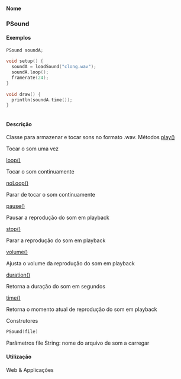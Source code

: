 
#### Nome
### PSound

#### Exemplos

```pde
PSound soundA; 
 
void setup() { 
  soundA = loadSound("clong.wav"); 
  soundA.loop(); 
  framerate(24); 
} 
 
void draw() { 
  println(soundA.time()); 
} 
 

```



#### Descrição
Classe para armazenar e tocar sons no formato .wav.
Métodos
[play()](PSound_play_
)

Tocar o som uma vez


[loop()](PSound_loop_
)

Tocar o som continuamente


[noLoop()](PSound_noLoop_
)

Parar de tocar o som continuamente


[pause()](PSound_pause_
)

Pausar a reprodução do som em playback


[stop()](PSound_stop_
)

Parar a reprodução do som em playback

[volume()](PSound_volume_
)

Ajusta o volume da reprodução do som em playback


[duration()](PSound_duration_
)

Retorna a duração do som em segundos


[time()](PSound_time_
)

Retorna o momento atual de reprodução do som em playback


Construtores
```pde
PSound(file)

```
Parâmetros
file
String: nome do arquivo de som a carregar



#### Utilização

	
Web & Applicações
